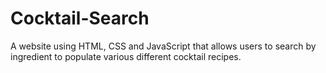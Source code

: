 # Cocktail-Search

A website using HTML, CSS and JavaScript that allows users to search by ingredient to populate various different cocktail recipes.
